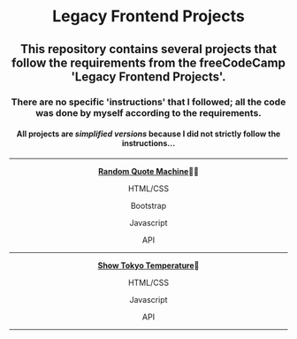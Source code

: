 <div align="center">
<h1>Legacy Frontend Projects</h1>
<h2>This repository contains several projects that follow the requirements from the freeCodeCamp 'Legacy Frontend Projects'.</h2>
<h3>There are no specific 'instructions' that I followed; all the code was done by myself according to the requirements.</h3>
<h4>All projects are <em>simplified versions</em> because I did not strictly follow the instructions...</h4>
<hr>
<p><a href="https://github.com/DayDreamYGithub/Legacy-Frontend-Projects/tree/main/RandomQuoteMachine"><strong>Random Quote Machine</strong></a>🌟🌟</p>
  <p>HTML/CSS</p>
  <p>Bootstrap</p>
  <p>Javascript</p>
  <p>API</p>
<hr>
<p><a href="#"><strong>Show Tokyo Temperature</strong></a>🌟</p>
  <p>HTML/CSS</p>
  <p>Javascript</p>
  <p>API</p>
<hr>
</div>
